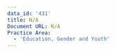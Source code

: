 ```yaml
---
data_id: '431'
title: N/A
Document URL: N/A
Practice Area:
  - 'Education, Gender and Youth'
---
```

